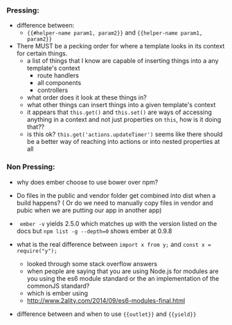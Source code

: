 ### Pressing:
  * difference between:
    * ```{{#helper-name param1, param2}}``` and ```{{helper-name param1, param2}}```
  * There MUST be a pecking order for where a template looks in its context for certain things.
    * a list of things that I know are capable of inserting things into a any template's  context
      * route handlers
      * all components
      * controllers
    * what order does it look at these things in?
    * what other things can insert things into a given template's context
    * it appears that ```this.get()``` and ```this.set()``` are ways of accessing anything in a context and not just
      properties on ```this```, how is it doing that??
    * is this ok? ```this.get('actions.updateTimer')``` seems like there should be a better way of reaching into actions
      or into nested properties at all


### Non Pressing:

* why does ember choose to use bower over npm?
*  Do files in the public and vendor folder get  combined into dist when a build happens? ( Or do we need to manually copy files in vendor and pubic when we are putting our app in another app)

*  ``` ember -v``` yields 2.5.0 which matches up with the version listed on the docs but
```npm list -g --depth=0``` shows ember at 0.9.8
* what is the real difference between ```import x from y;``` and
```const x = require("y");```
  * looked through some stack overflow answers
  * when people are saying that you are using Node.js for modules are you using the es6 module standard or the an implementation of the commonJS standard?
  * which is ember using
  * http://www.2ality.com/2014/09/es6-modules-final.html
* difference between and when to use ```{{outlet}}``` and ```{{yield}}```
